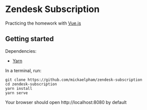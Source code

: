 # Zendesk Subscription

Practicing the homework with [Vue.js](https://vuejs.org)

## Getting started

Dependencies:

- [Yarn](https://yarnpkg.com/en/)

In a terminal, run:

```
git clone https://github.com/mickaelpham/zendesk-subscription
cd zendesk-subscription
yarn install
yarn serve
```

Your browser should open http://localhost:8080 by default
